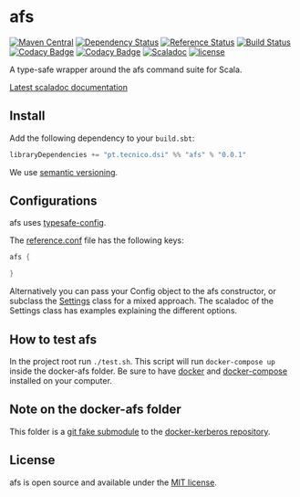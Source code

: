 # afs
[![Maven Central](https://maven-badges.herokuapp.com/maven-central/pt.tecnico.dsi/afs_2.11/badge.svg?maxAge=604800)](https://maven-badges.herokuapp.com/maven-central/pt.tecnico.dsi/afs_2.11)
[![Dependency Status](https://www.versioneye.com/java/pt.tecnico.dsi:afs_2.11/badge.svg?style=plastic&maxAge=604800)](https://www.versioneye.com/java/pt.tecnico.dsi:afs_2.11)
[![Reference Status](https://www.versioneye.com/java/pt.tecnico.dsi:afs_2.11/reference_badge.svg?style=plastic&maxAge=604800)](https://www.versioneye.com/java/pt.tecnico.dsi:afs_2.11/references)
[![Build Status](https://travis-ci.org/ist-dsi/afs.svg?branch=master&style=plastic&maxAge=604800)](https://travis-ci.org/ist-dsi/afs)
[![Codacy Badge](https://api.codacy.com/project/badge/coverage/86c0c6234ba04d32bd41c6b5cd51d4a3)](https://www.codacy.com/app/IST-DSI/afs)
[![Codacy Badge](https://api.codacy.com/project/badge/grade/86c0c6234ba04d32bd41c6b5cd51d4a3)](https://www.codacy.com/app/IST-DSI/afs)
[![Scaladoc](http://javadoc-badge.appspot.com/pt.tecnico.dsi/afs_2.11.svg?label=scaladoc&style=plastic&maxAge=604800)](https://ist-dsi.github.io/afs/latest/api/#pt.tecnico.dsi.afs.package)
[![license](http://img.shields.io/:license-MIT-blue.svg)](LICENSE)

A type-safe wrapper around the afs command suite for Scala.

[Latest scaladoc documentation](http://ist-dsi.github.io/afs/latest/api/)

## Install
Add the following dependency to your `build.sbt`:
```sbt
libraryDependencies += "pt.tecnico.dsi" %% "afs" % "0.0.1"
```
We use [semantic versioning](http://semver.org).


## Configurations
afs uses [typesafe-config](https://github.com/typesafehub/config).

The [reference.conf](src/main/resources/reference.conf) file has the following keys:
```scala
afs {

}
```


Alternatively you can pass your Config object to the afs constructor, or subclass the
[Settings](https://ist-dsi.github.io/afs/latest/api/#pt.tecnico.dsi.afs.Settings) class for a mixed approach.
The scaladoc of the Settings class has examples explaining the different options.

## How to test afs
In the project root run `./test.sh`. This script will run `docker-compose up` inside the docker-afs folder.
Be sure to have [docker](https://docs.docker.com/engine/installation/) and [docker-compose](https://docs.docker.com/compose/install/) installed on your computer.

## Note on the docker-afs folder
This folder is a [git fake submodule](http://debuggable.com/posts/git-fake-submodules:4b563ee4-f3cc-4061-967e-0e48cbdd56cb)
to the [docker-kerberos repository](https://github.com/ist-dsi/docker-afs).

## License
afs is open source and available under the [MIT license](LICENSE).
